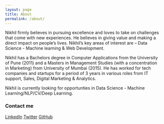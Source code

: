 ```yaml
---
layout: page
title: About
permalink: /about/
---
```


Nikhil firmly believes in pursuing  excellence and loves to take on challenges that come with new experiences. He believes in giving value and making a direct impact on people’s lives. Nikhil’s key areas of interest are – Data Science - Machine learning & Web Development.  

Nikhil has a Bachelors degree in Computer Applications from the University of Pune (2011) and a Masters in Management Studies (with a concentration in Marketing) from University of Mumbai  (2015). He has worked for tech companies and startups for a period of 3 years in various roles from IT support, Sales, Digital Marketing & Analytics. 

Nikhil is currently looking for opportunties in Data Science - Machine Learning/NLP/CV/Deep Learning.

### Contact me

[LinkedIn](https://www.linkedin.com/in/nikhilakki/)
[Twitter](https://twitter.com/akkithetechie)
[GitHub](https://github.com/nikhilakki)
